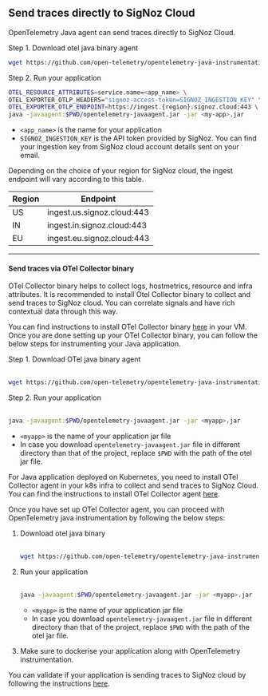 ## Send traces directly to SigNoz Cloud

OpenTelemetry Java agent can send traces directly to SigNoz Cloud.

Step 1. Download otel java binary agent

```bash
wget https://github.com/open-telemetry/opentelemetry-java-instrumentation/releases/latest/download/opentelemetry-javaagent.jar
```

Step 2. Run your application

```bash
OTEL_RESOURCE_ATTRIBUTES=service.name=<app_name> \
OTEL_EXPORTER_OTLP_HEADERS="signoz-access-token=SIGNOZ_INGESTION_KEY" \
OTEL_EXPORTER_OTLP_ENDPOINT=https://ingest.{region}.signoz.cloud:443 \
java -javaagent:$PWD/opentelemetry-javaagent.jar -jar <my-app>.jar
```

- `<app_name>` is the name for your application
- `SIGNOZ_INGESTION_KEY` is the API token provided by SigNoz. You can find your ingestion key from SigNoz cloud account details sent on your email.

Depending on the choice of your region for SigNoz cloud, the ingest endpoint will vary according to this table.

| Region | Endpoint                   |
| ------ | -------------------------- |
| US     | ingest.us.signoz.cloud:443 |
| IN     | ingest.in.signoz.cloud:443 |
| EU     | ingest.eu.signoz.cloud:443 |

---

#### **Send traces via OTel Collector binary**

OTel Collector binary helps to collect logs, hostmetrics, resource and infra attributes. It is recommended to install Otel Collector binary to collect and send traces to SigNoz cloud. You can correlate signals and have rich contextual data through this way.

You can find instructions to install OTel Collector binary [here](https://signoz.io/docs/tutorial/opentelemetry-binary-usage-in-virtual-machine/) in your VM. Once you are done setting up your OTel Collector binary, you can follow the below steps for instrumenting your Java application.

Step 1. Download OTel java binary agent<br></br>

```bash
wget https://github.com/open-telemetry/opentelemetry-java-instrumentation/releases/latest/download/opentelemetry-javaagent.jar
```

Step 2. Run your application<br></br>

```bash
java -javaagent:$PWD/opentelemetry-javaagent.jar -jar <myapp>.jar
```

- `<myapp>` is the name of your application jar file
- In case you download `opentelemetry-javaagent.jar` file in different directory than that of the project, replace `$PWD` with the path of the otel jar file.

</TabItem>
<TabItem value="k8s" label="Kubernetes">

For Java application deployed on Kubernetes, you need to install OTel Collector agent in your k8s infra to collect and send traces to SigNoz Cloud. You can find the instructions to install OTel Collector agent [here](/docs/tutorial/kubernetes-infra-metrics/).

Once you have set up OTel Collector agent, you can proceed with OpenTelemetry java instrumentation by following the below steps:

1. Download otel java binary<br></br>

   ```bash
   wget https://github.com/open-telemetry/opentelemetry-java-instrumentation/releases/latest/download/opentelemetry-javaagent.jar
   ```

2. Run your application<br></br>

   ```bash
   java -javaagent:$PWD/opentelemetry-javaagent.jar -jar <myapp>.jar
   ```

   - `<myapp>` is the name of your application jar file
   - In case you download `opentelemetry-javaagent.jar` file in different directory than that of the project, replace `$PWD` with the path of the otel jar file.

3. Make sure to dockerise your application along with OpenTelemetry instrumentation.

You can validate if your application is sending traces to SigNoz cloud by following the instructions [here](#validating-instrumentation-by-checking-for-traces).

</TabItem>
</Tabs>
